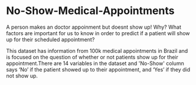 # No-Show-Medical-Appointments
A person makes an doctor appoinment but doesnt show up! Why? What factors are important for us to know in order to predict if a patient will show up for their scheduled appointment?

This dataset has information from 100k medical appointments in Brazil and is focused on the question of whether or not patients show up for their appointment.There are 14 variables in the dataset and 'No-Show' column says ‘No’ if the patient showed up to their appointment, and ‘Yes’ if they did not show up.
